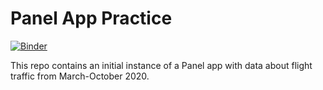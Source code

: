 # Panel App Practice

[![Binder](https://mybinder.org/badge_logo.svg)](https://mybinder.org/v2/gh/laurajludwig/panel_practice_app/main/?urlpath=/proxy/5006/PanelAppPractice)

This repo contains an initial instance of a Panel app with data about flight traffic from March-October 2020. 
